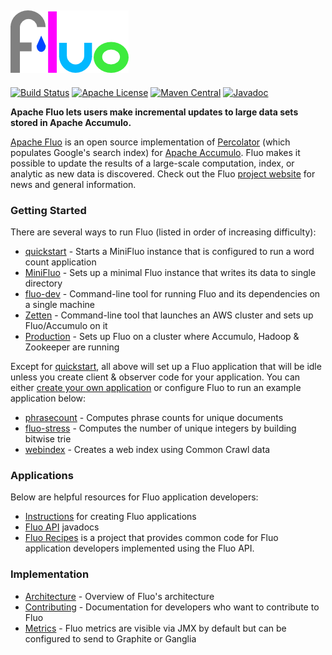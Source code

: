 [![Fluo][logo]][fluo]
---
[![Build Status][ti]][tl] [![Apache License][li]][ll] [![Maven Central][mi]][ml] [![Javadoc][ji]][jl]

**Apache Fluo lets users make incremental updates to large data sets stored in Apache Accumulo.**

[Apache Fluo][fluo] is an open source implementation of [Percolator][percolator] (which populates Google's
search index) for [Apache Accumulo][accumulo]. Fluo makes it possible to update the results of a large-scale
computation, index, or analytic as new data is discovered. Check out the Fluo [project website][fluo] for
news and general information.

### Getting Started

There are several ways to run Fluo (listed in order of increasing difficulty):

* [quickstart] - Starts a MiniFluo instance that is configured to run a word count application
* [MiniFluo] - Sets up a minimal Fluo instance that writes its data to single directory
* [fluo-dev] - Command-line tool for running Fluo and its dependencies on a single machine
* [Zetten] - Command-line tool that launches an AWS cluster and sets up Fluo/Accumulo on it
* [Production] - Sets up Fluo on a cluster where Accumulo, Hadoop & Zookeeper are running

Except for [quickstart], all above will set up a Fluo application that will be idle unless you
create client & observer code for your application. You can either [create your own
application][apps] or configure Fluo to run an example application below:

* [phrasecount] - Computes phrase counts for unique documents
* [fluo-stress] - Computes the number of unique integers by building bitwise trie
* [webindex] - Creates a web index using Common Crawl data

### Applications

Below are helpful resources for Fluo application developers:

* [Instructions][apps] for creating Fluo applications
* [Fluo API][api] javadocs
* [Fluo Recipes][recipes] is a project that provides common code for Fluo application developers implemented 
  using the Fluo API.

### Implementation

* [Architecture] - Overview of Fluo's architecture
* [Contributing] - Documentation for developers who want to contribute to Fluo
* [Metrics] - Fluo metrics are visible via JMX by default but can be configured to send to Graphite or Ganglia

[fluo]: https://fluo.apache.org/
[accumulo]: https://accumulo.apache.org
[percolator]: https://research.google.com/pubs/pub36726.html
[quickstart]: https://github.com/fluo-io/fluo-quickstart
[fluo-dev]: https://github.com/fluo-io/fluo-dev
[Zetten]: https://github.com/fluo-io/zetten
[phrasecount]: https://github.com/fluo-io/phrasecount
[fluo-stress]: https://github.com/fluo-io/fluo-stress
[webindex]: https://github.com/fluo-io/webindex
[MiniFluo]: docs/mini-fluo-setup.md
[Production]: docs/prod-fluo-setup.md
[apps]: docs/applications.md
[api]: https://fluo.apache.org/apidocs/
[recipes]: https://github.com/apache/incubator-fluo-recipes
[Metrics]: docs/metrics.md
[Contributing]: docs/contributing.md
[Architecture]: docs/architecture.md
[ti]: https://travis-ci.org/apache/incubator-fluo.svg?branch=master
[tl]: https://travis-ci.org/apache/incubator-fluo
[li]: http://img.shields.io/badge/license-ASL-blue.svg
[ll]: https://github.com/apache/incubator-fluo/blob/master/LICENSE
[mi]: https://maven-badges.herokuapp.com/maven-central/org.apache.fluo/fluo-api/badge.svg
[ml]: https://maven-badges.herokuapp.com/maven-central/org.apache.fluo/fluo-api/
[ji]: https://javadoc-emblem.rhcloud.com/doc/org.apache.fluo/fluo-api/badge.svg
[jl]: http://www.javadoc.io/doc/org.apache.fluo/fluo-api
[logo]: contrib/fluo-logo.png
